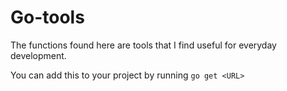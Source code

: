 # Go-tools
The functions found here are tools that I find useful for everyday development. 

You can add this to your project by running `go get <URL>`
